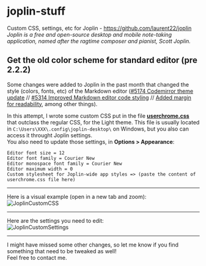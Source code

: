 # joplin-stuff
Custom CSS, settings, etc for Joplin - https://github.com/laurent22/joplin  
*Joplin is a free and open-source desktop and mobile note-taking application, named after the ragtime composer and pianist, Scott Joplin.*


## Get the old color scheme for standard editor (pre 2.2.2)
Some changes were added to Joplin in the past month that changed the style (colors, fonts, etc) of the Markdown editor ([#5174 Codemirror theme update](https://github.com/laurent22/joplin/pull/5174) // [#5314 Improved Markdown editor code styling](https://github.com/laurent22/joplin/pull/5314) // [Added margin for readability](https://discourse.joplinapp.org/t/please-read-this-if-you-are-wondering-why-theres-now-a-margin-on-the-note-text/19585), among other things).

In this attempt, I wrote some custom CSS put in the file [**userchrome.css**](https://github.com/4wk-/joplin-stuff/blob/main/userchrome.css) that outclass the regular CSS, for the Light theme. This file is usually located in `C:\Users\XXX\.config\joplin-desktop\` on Windows, but you also can access it throught Joplin settings.  
You also need to update those settings, in **Options > Appearance**:  
```
Editor font size = 12
Editor font family = Courier New
Editor monospace font family = Courier New
Editor maximum width = 0
Custom stylesheet for Joplin-wide app styles => (paste the content of userchrome.css file here)
```

--- 

Here is a visual example (open in a new tab and zoom):  
![JoplinCustomCSS](https://user-images.githubusercontent.com/1439550/154075280-24c1cf05-6b5d-40ac-ad7e-f42fe7fbfe6e.png)

---

Here are the settings you need to edit:  
![JoplinCustomSettings](https://user-images.githubusercontent.com/1439550/154076620-19ce650a-3b6d-440d-a818-b8d4ab775b95.PNG)

---

I might have missed some other changes, so let me know if you find something that need to be tweaked as well!  
Feel free to contact me.
